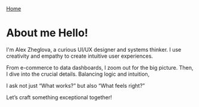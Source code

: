 [Home](../index.md)

# About me Hello! 
I'm Alex Zheglova, a curious UI/UX designer and systems thinker. I use creativity and empathy to create intuitive user experiences. 

From e-commerce to data dashboards, I zoom out for the big picture. Then, I dive into the crucial details. Balancing logic and intuition, 

I ask not just “What works?” but also “What feels right?” 

Let’s craft something exceptional together!
